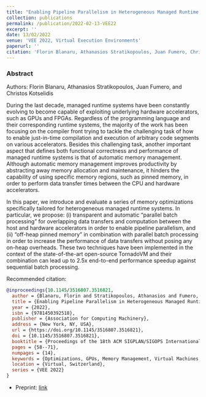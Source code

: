 ```yaml
---
title: "Enabling Pipeline Parallelism in Heterogeneous Managed Runtime Environments via Batch Processing"
collection: publications
permalink: /publication/2022-02-13-VEE22
excerpt: ''
date: 13/02/2022
venue: 'VEE 2022, Virtual Execution Environments'
paperurl: ''
citation: 'Florin Blanaru, Athanasios Stratikopoulos, Juan Fumero, Christos Kotselidis. VEE 2022.' 
---
```


### Abstract

Authors: Florin Blanaru, Athanasios Stratikopoulos, Juan Fumero, and Christos Kotselidis


During the last decade, managed runtime systems have been constantly evolving to become capable of exploiting underlying hardware accelerators, such as GPUs and FPGAs. Regardless of the programming language and their corresponding runtime systems, the majority of the work has been focusing on the compiler front trying to tackle the challenging task of how to enable just-in-time compilation and execution of arbitrary code segments on various accelerators. Besides this challenging task, another important aspect that defines both functional correctness and performance of managed runtime systems is that of automatic memory management. Although automatic memory management improves productivity by abstracting away memory allocation and maintenance, it hinders the capability of using specific memory regions, such as pinned memory, in order to perform data transfer times between the CPU and hardware accelerators.

In this paper, we introduce and evaluate a series of memory optimizations specifically tailored for heterogeneous managed runtime systems. In particular, we propose: (i) transparent and automatic “parallel batch processing” for overlapping data transfers and computation between the host and hardware accelerators in order to enable pipeline parallelism, and (ii) “off-heap pinned memory” in combination with parallel batch processing in order to increase the performance of data transfers without posing any on-heap overheads. These two techniques have been implemented in the context of the state-of-the-art open-source TornadoVM and their combination can lead up to 2.5x end-to-end performance speedup against sequential batch processing.


Recommended citation:

```bibtex
@inproceedings{10.1145/3516807.3516821,
  author = {Blanaru, Florin and Stratikopoulos, Athanasios and Fumero, Juan and Kotselidis, Christos},
  title = {Enabling Pipeline Parallelism in Heterogeneous Managed Runtime Environments via Batch Processing},
  year = {2022},
  isbn = {9781450392518},
  publisher = {Association for Computing Machinery},
  address = {New York, NY, USA},
  url = {https://doi.org/10.1145/3516807.3516821},
  doi = {10.1145/3516807.3516821},
  booktitle = {Proceedings of the 18th ACM SIGPLAN/SIGOPS International Conference on Virtual Execution Environments},
  pages = {58--71},
  numpages = {14},
  keywords = {Optimizations, GPUs, Memory Management, Virtual Machines, Heterogeneous Architectures, Data Transfers},
  location = {Virtual, Switzerland},
  series = {VEE 2022}
}
```


* Preprint: [link](https://www.research.manchester.ac.uk/portal/en/publications/enabling-pipeline-parallelism-in-heterogeneous-managed-runtime-environments-via-batch-processing(690bb1ce-badc-45a9-89c5-05a5cfcad45f).html)


